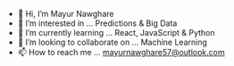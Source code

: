 - 👋 Hi, I’m Mayur Nawghare
- 👀 I’m interested in ... Predictions  & Big Data
- 🌱 I’m currently learning ... React, JavaScript & Python
- 💞️ I’m looking to collaborate on ... Machine Learning
- 📫 How to reach me ... mayurnawghare57@outlook.com

<!---
codesofmayur/codesofmayur is a ✨ special ✨ repository because its `README.md` (this file) appears on your GitHub profile.
You can click the Preview link to take a look at your changes.
--->
